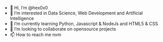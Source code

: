 - 👋 Hi, I’m @hex0x0
- 👀 I’m interested in Data Science, Web Development and Artificial Intelligence
- 🌱 I’m currently learning Python, Javascript & NodeJs and HTML5 & CSS
- 💞️ I’m looking to collaborate on opensource projects
- 📫 How to reach me nvm

<!---
hex0x0/hex0x0 is a ✨ special ✨ repository because its `README.md` (this file) appears on your GitHub profile.
You can click the Preview link to take a look at your changes.
--->

